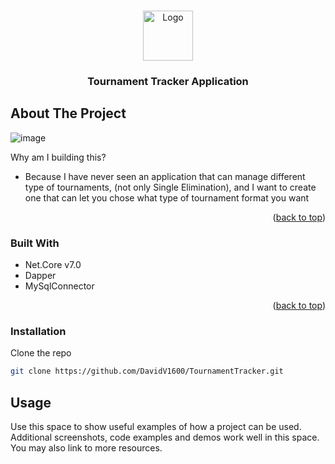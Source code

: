 <a name="readme-top"></a>

<br />
<div align="center">
  <a href="https://github.com/othneildrew/Best-README-Template">
    <img src="https://pbs.twimg.com/profile_images/1602061356315860992/wP4rpPJQ_400x400.jpg" alt="Logo" width="80" height="80">
  </a>

  <h3 align="center">Tournament Tracker Application</h3>
</div>

<!-- ABOUT THE PROJECT -->
## About The Project
![image](https://github.com/DavidV1600/TournamentTracker/assets/115104357/9bab781b-5179-4f13-b6eb-b0a0e9423029)


Why am I building this?
* Because I have never seen an application that can manage different type of tournaments, (not only Single Elimination), and I want to create one that can let you chose what type of tournament format you want

<p align="right">(<a href="#readme-top">back to top</a>)</p>

### Built With

* Net.Core v7.0
* Dapper
* MySqlConnector


<p align="right">(<a href="#readme-top">back to top</a>)</p>


### Installation

   Clone the repo
   ```sh
   git clone https://github.com/DavidV1600/TournamentTracker.git
   ```

   
<!-- USAGE EXAMPLES -->
## Usage

Use this space to show useful examples of how a project can be used. Additional screenshots, code examples and demos work well in this space. You may also link to more resources.

